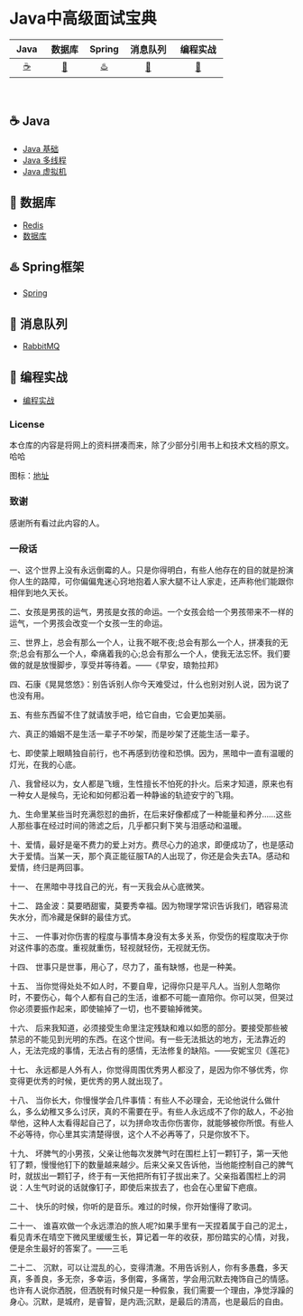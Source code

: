 # Java中高级面试宝典

| &nbsp;Java&nbsp; | &nbsp;数据库&nbsp; | Spring| &nbsp;消息队列&nbsp; | &nbsp;编程实战&nbsp; | 
| :------: | :------: | :------: | :------: | :------: | 
| [:coffee:](#coffee-java) | [:floppy_disk:](#floppy_disk-数据库) | [:hotsprings:](#hotsprings-Spring) |[:rabbit:](#rabbit-消息队列) |[:bear:](#watermelon-编程实战) |
<br>

## :coffee: Java

- [Java 基础](https://github.com/robert202003/Java-Notes/blob/master/docs/java.md)
- [Java 多线程](https://github.com/robert202003/Java-Notes/blob/master/docs/multithread.md)
- [Java 虚拟机](https://github.com/robert202003/Java-Notes/blob/master/docs/jvm.md)

## :floppy_disk: 数据库

- [Redis](https://github.com/robert202003/Java-Notes/blob/master/docs/redis.md)
- [数据库](https://github.com/robert202003/Java-Notes/blob/master/docs/database.md)

## :hotsprings: Spring框架

- [Spring](https://github.com/robert202003/Java-Notes/blob/master/docs/spring.md)

## :rabbit: 消息队列

- [RabbitMQ](https://github.com/robert202003/Java-Notes/blob/master/docs/rabbit.md)

## :bear: 编程实战

- [编程实战](https://github.com/robert202003/Java-Notes/blob/master/docs/pratice.md)

### License

本仓库的内容是将网上的资料拼凑而来，除了少部分引用书上和技术文档的原文。哈哈

图标：[地址](https://www.webfx.com/tools/emoji-cheat-sheet/)

### 致谢

感谢所有看过此内容的人。

### 一段话

一、这个世界上没有永远倒霉的人。只是你得明白，有些人他存在的目的就是扮演你人生的路障，可你偏偏鬼迷心窍地抱着人家大腿不让人家走，还声称他们能跟你相伴到地久天长。

二、女孩是男孩的运气，男孩是女孩的命运。一个女孩会给一个男孩带来不一样的运气，一个男孩会改变一个女孩一生的命运。

三、世界上，总会有那么一个人，让我不眠不夜;总会有那么一个人，拼凑我的无奈;总会有那么一个人，牵痛着我的心;总会有那么一个人，使我无法忘怀。我们要做的就是放慢脚步，享受并等待着。——《早安，琅勃拉邦》

四、石康《晃晃悠悠》：别告诉别人你今天难受过，什么也别对别人说，因为说了也没有用。

五、有些东西留不住了就请放手吧，给它自由，它会更加美丽。

六、真正的婚姻不是生活一辈子不吵架，而是吵架了还能生活一辈子。

七、即使蒙上眼睛独自前行，也不再感到彷徨和恐惧。因为，黑暗中一直有温暖的灯光，在我的心底。

八、我曾经以为，女人都是飞蛾，生性擅长不怕死的扑火。后来才知道，原来也有一种女人是候鸟，无论和如何都沿着一种静谧的轨迹安宁的飞翔。

九、生命里某些当时充满怨怼的曲折，在后来好像都成了一种能量和养分……这些人那些事在经过时间的筛滤之后，几乎都只剩下笑与泪感动和温暖。

十、爱情，最好是毫不费力的爱上对方。费尽心力的追求，即便成功了，也是感动大于爱情。当某一天，那个真正能征服TA的人出现了，你还是会失去TA。感动和爱情，终归是两回事。

十一、 在黑暗中寻找自己的光，有一天我会从心底微笑。

十二、 路金波：莫要晒甜蜜，莫要秀幸福。因为物理学常识告诉我们，晒容易流失水分，而冷藏是保鲜的最佳方式。

十三、 一件事对你伤害的程度与事情本身没有太多关系，你受伤的程度取决于你对这件事的态度。重视就重伤，轻视就轻伤，无视就无伤。

十四、 世事只是世事，用心了，尽力了，虽有缺憾，也是一种美。

十五、 当你觉得处处不如人时，不要自卑，记得你只是平凡人。当别人忽略你时，不要伤心，每个人都有自己的生活，谁都不可能一直陪你。你可以哭，但哭过你必须要振作起来，即使输掉了一切，也不要输掉微笑。

十六、 后来我知道，必须接受生命里注定残缺和难以如愿的部分。要接受那些被禁忌的不能见到光明的东西。在这个世间。有一些无法抵达的地方，无法靠近的人，无法完成的事情，无法占有的感情，无法修复的缺陷。——安妮宝贝《莲花》

十七、 永远都是人外有人，你觉得周围优秀男人都没了，是因为你不够优秀，你变得更优秀的时候，更优秀的男人就出现了。

十八、 当你长大，你慢慢学会几件事情：有些人不必理会，无论他说什么做什么，多么幼稚又多么讨厌，真的不需要在乎。有些人永远成不了你的敌人，不必抬举他，这种人太看得起自己了，以为拼命攻击你伤害你，就能够被你所恨。有些人不必等待，你心里其实清楚得很，这个人不必再等了，只是你放不下。

十九、 坏脾气的小男孩，父亲让他每次发脾气时在围栏上钉一颗钉子，第一天他钉了颗，慢慢他钉下的数量越来越少。后来父亲又告诉他，当他能控制自己的脾气时，就拔出一颗钉子，终于有一天他把所有钉子拔出来了。父亲指着围栏上的洞说：人生气时说的话就像钉子，即使后来拔去了，也会在心里留下疤痕。

二十、 快乐的时候，你听的是音乐。难过的时候，你开始懂得了歌词。

二十一、 谁喜欢做一个永远漂泊的旅人呢?如果手里有一天捏着属于自己的泥土，看见青禾在晴空下微风里缓缓生长，算记着一年的收获，那份踏实的心情，对我，便是余生最好的答案了。——三毛

二十二、 沉默，可以让混乱的心，变得清澈。不用告诉别人，你有多愚蠢，多天真，多善良，多无奈，多幸运，多倒霉，多痛苦，学会用沉默去掩饰自己的情感。也许有人说你洒脱，但洒脱有时候只是一种假象，我们需要一个理由，净觉浮躁的身心。沉默，是城府，是睿智，是内涵;沉默，是最后的清高，也是最后的自由。